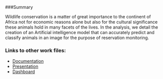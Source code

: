  ###Summary
 
 Wildlife conservation is a matter of great importance to the continent of Africa  not for economic reasons alone but also for the cultural significance these animals hold in many facets of the lives. In the analysis, we detail the creation of an Artificial intelligence model that can accurately predict and classify animals in an image for the purpose of reservation monitoring.
 
 
 ### Links to other work files:

* [Documentation](https://www.overleaf.com/read/jjgkjvjjrkqf)
* [Presentation](https://drive.google.com/drive/folders/1pt_2WxTuSMnA10wri0hFJMXY84frWmH9?usp=sharing)
* [Dashboard]()
 
